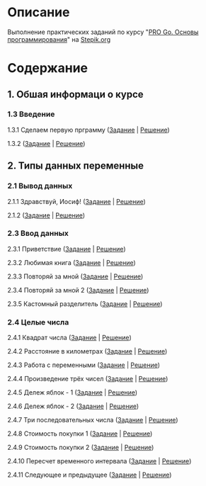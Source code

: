 # Описание
Выполнение практических заданий по курсу "[PRO Go. Основы программирования](https://stepik.org/course/158385/info)" на [Stepik.org](https://stepik.org)

# Содержание
## 1. Обшая информаци о курсе
### 1.3 Введение
1.3.1 Сделаем первую прграмму ([Задание](1_3_1/README.md) | [Решение](1_3_1/main.go))

1.3.2 ([Задание](1_3_2/README.md) | [Решение](1_3_2/main.go))
## 2. Типы данных переменные
### 2.1 Вывод данных
2.1.1 Здравствуй, Иосиф! ([Задание](2_1_1/README.md) | [Решение](2_1_1/main.go))

2.1.2 ([Задание](2_1_2/README.md) | [Решение](2_1_2/main.go))
### 2.3 Ввод данных
2.3.1 Приветствие ([Задание](2_3_1/README.md) | [Решение](2_3_1/main.go))

2.3.2 Любимая книга ([Задание](2_3_2/README.md) | [Решение](2_3_2/main.go))

2.3.3 Повторяй за мной ([Задание](2_3_3/README.md) | [Решение](2_3_3/main.go))

2.3.4 Повторяй за мной 2 ([Задание](2_3_4/README.md) | [Решение](2_3_4/main.go))

2.3.5 Кастомный разделитель ([Задание](2_3_5/README.md) | [Решение](2_3_5/main.go))
### 2.4 Целые числа
2.4.1 Квадрат числа ([Задание](2_4_1/README.md) | [Решение](2_4_1/main.go))

2.4.2 Расстояние в километрах ([Задание](2_4_2/README.md) | [Решение](2_4_2/main.go))

2.4.3 Работа с переменными ([Задание](2_4_3/README.md) | [Решение](2_4_3/main.go))

2.4.4 Произведение трёх чисел ([Задание](2_4_4/README.md) | [Решение](2_4_4/main.go))

2.4.5 Дележ яблок - 1 ([Задание](2_4_5/README.md) | [Решение](2_4_5/main.go))

2.4.6 Дележ яблок - 2 ([Задание](2_4_6/README.md) | [Решение](2_4_6/main.go))

2.4.7 Три последовательных числа ([Задание](2_4_7/README.md) | [Решение](2_4_7/main.go))

2.4.8 Стоимость покупки 1 ([Задание](2_4_8/README.md) | [Решение](2_4_8/main.go))

2.4.9 Стоимость покупки 2 ([Задание](2_4_9/README.md) | [Решение](2_4_9/main.go))


2.4.10 Пересчет временного интервала ([Задание](2_4_10/README.md) | [Решение](2_4_10/main.go))


2.4.11 Следующее и предыдущее ([Задание](2_4_11/README.md) | [Решение](2_4_11/main.go))

